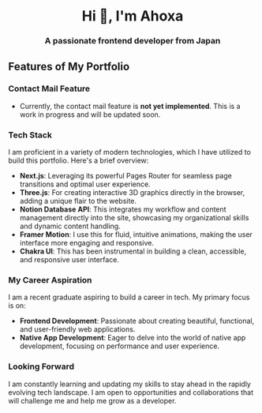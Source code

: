 <h1 align="center">Hi 👋, I'm Ahoxa</h1>
<h3 align="center">A passionate frontend developer from Japan</h3>

## Features of My Portfolio

### **Contact Mail Feature**
- Currently, the contact mail feature is **not yet implemented**. This is a work in progress and will be updated soon.

### **Tech Stack**
I am proficient in a variety of modern technologies, which I have utilized to build this portfolio. Here's a brief overview:

- **Next.js**: Leveraging its powerful Pages Router for seamless page transitions and optimal user experience.
- **Three.js**: For creating interactive 3D graphics directly in the browser, adding a unique flair to the website.
- **Notion Database API**: This integrates my workflow and content management directly into the site, showcasing my organizational skills and dynamic content handling.
- **Framer Motion**: I use this for fluid, intuitive animations, making the user interface more engaging and responsive.
- **Chakra UI**: This has been instrumental in building a clean, accessible, and responsive user interface.

### **My Career Aspiration**
I am a recent graduate aspiring to build a career in tech. My primary focus is on:
- **Frontend Development**: Passionate about creating beautiful, functional, and user-friendly web applications.
- **Native App Development**: Eager to delve into the world of native app development, focusing on performance and user experience.

### **Looking Forward**
I am constantly learning and updating my skills to stay ahead in the rapidly evolving tech landscape. I am open to opportunities and collaborations that will challenge me and help me grow as a developer.
